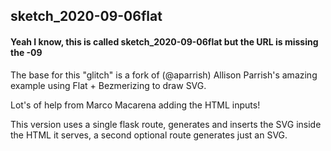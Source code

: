 ## sketch_2020-09-06flat

#### Yeah I know, this is called sketch_2020-09-06flat but the URL is missing the -09


The base for this "glitch" is a fork of (@aparrish) Allison Parrish's amazing example using Flat + Bezmerizing to draw SVG.

Lot's of help from Marco Macarena adding the HTML inputs!

This version uses a single flask route, generates and inserts the SVG inside the HTML it serves, a second optional route generates just an SVG.
